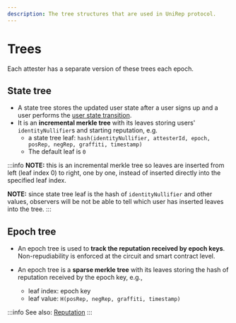 ```yaml
---
description: The tree structures that are used in UniRep protocol.
---
```


# Trees

Each attester has a separate version of these trees each epoch.

## **State tree**

* A state tree stores the updated user state after a user signs up and a user performs the [user state transition](user-state-transition.md).
* It is an **incremental merkle tree** with its leaves storing users' `identityNullifier`s and starting reputation, e.g.
  * a state tree leaf: `hash(identityNullifier, attesterId, epoch, posRep, negRep, graffiti, timestamp)`
  * The default leaf is `0`

:::info
**NOTE:** this is an incremental merkle tree so leaves are inserted from left (leaf index 0) to right, one by one, instead of inserted directly into the specified leaf index.

**NOTE:** since state tree leaf is the hash of `identityNullifier` and other values, observers will be not be able to tell which user has inserted leaves into the tree.
:::

## **Epoch tree**

* An epoch tree is used to **track the reputation received by epoch keys**. Non-repudiability is enforced at the circuit and smart contract level.

* An epoch tree is a **sparse merkle tree** with its leaves storing the hash of reputation received by the epoch key, e.g.,
  * leaf index: epoch key
  * leaf value: `H(posRep, negRep, graffiti, timestamp)`

:::info
See also: [Reputation](reputation.md)
:::
